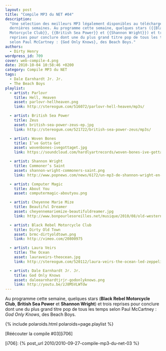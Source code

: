 ```yaml
---
layout: post
title: "Compile MP3 du NET #04"
description:
  "Une sélection des meilleurs MP3 légalement disponibles au téléchargement des
  dernières semaines. Au programme cette semaine, quelques stars ({{Black Rebel
  Motorcycle Club}}, {{British Sea Power}} et {{Shannon Wright}}) et trois
  reprises pour conclure dont une du plus grand titre pop de tous les temps
  selon Paul McCartney : {God Only Knows}, des Beach Boys."
authors:
  - Dirty Henry
wordpress_id: 709
cover: web-compile-4.png
date: 2010-10-04 10:58:46 +0200
category: Compile MP3 du NET
tags:
  - Dale Earnhardt Jr. Jr.
  - The Beach Boys
playlist:
  - artist: Parlovr
    title: Hell, Heaven
    asset: parlovr-hellheaven.png
    link: http://stereogum.com/516072/parlovr-hell-heaven/mp3s/

  - artist: British Sea Power
    title: Zeus
    asset: british-sea-power-zeus-ep.jpg
    link: http://stereogum.com/521722/british-sea-power-zeus/mp3s/

  - artist: Woven Bones
    title: I’ve Gotta Get
    asset: wovenbones-ivegottaget.jpg
    link: https://soundcloud.com/hardlyartrecords/woven-bones-ive-gotta-get

  - artist: Shannon Wright
    title: Commoner’s Saint
    asset: shannon-wright-commoners-saint.png
    link: http://www.popnews.com/news/6172/un-mp3-de-shannon-wright-en-exclusivite/

  - artist: Computer Magic
    title: About You
    asset: computermagic-aboutyou.png

  - artist: Cheyenne Marie Mize
    title: Beautiful Dreamer
    asset: cheyennemariemize-beautifuldreamer.jpg
    link: http://www.bonpourlesoreilles.net/musique/2010/08/old-western.html

  - artist: Black Rebel Motorcycle Club
    title: Dirty Old Town
    asset: brmc-dirtyoldtown.png
    link: http://vimeo.com/20800975

  - artist: Laura Veirs
    title: The Ocean
    asset: lauraveirs-theocean.jpg
    link: http://stereogum.com/520112/laura-veirs-the-ocean-led-zeppelin-cover/mp3s/

  - artist: Dale Earnhardt Jr. Jr.
    title: God Only Knows
    asset: daleearnhardtjrjr-godonlyknows.png
    link: http://youtu.be/zJ8MSVLWTdw
---
```


Au programme cette semaine, quelques stars (**Black Rebel Motorcycle Club**,
**British Sea Power** et **Shannon Wright**) et trois reprises pour conclure
dont une du plus grand titre pop de tous les temps selon Paul McCartney : _God
Only Knows_, des Beach Boys.

{% include polaroids.html polaroids=page.playlist %}

[Réécouter la compile #03][i706]

[i706]: {% post_url 2010/2010-09-27-compile-mp3-du-net-03 %}
